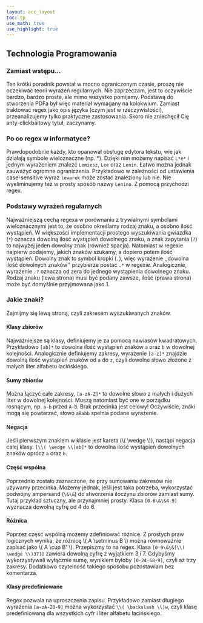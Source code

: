```yaml
---
layout: acc_layout
toc: tp
use_math: true
use_highlight: true
---
```


Technologia Programowania
---

### Zamiast wstępu...
Ten krótki poradnik powstał w mocno ograniczonym czasie, proszę nie oczekiwać teorii wyrażeń regularnych. Nie zaprzeczam, jest to oczywiście bardzo, bardzo proste, ale mimo wszystko pomijamy. Podstawą do stworzenia PDFa był więc materiał wymagany na kolokwium. Zamiast traktować regex jako opis języka (czym jest w rzeczywistości), przeanalizujemy tylko praktyczne zastosowania. Skoro nie zniechęcił Cię anty-clickbaitowy tytuł, zaczynamy.

### Po co regex w informatyce?
Prawdopodobnie każdy, kto opanował obsługę edytora tekstu, wie jak działają symbole wieloznaczne (np. *). Dzięki nim możemy napisać ` L*e* ` i jednym wyrażeniem znaleźć ` Lemiesz `, ` Lee ` oraz ` Lenin `. Łatwo można jednak zauważyć ogromne ograniczenia. Przykładowo w zależności od ustawienia case-sensitive wyraz ` lewarek ` może zostać znaleziony lub nie. Nie wyeliminujemy też w prosty sposób nazwy ` Lenino `. Z pomocą przychodzi regex. 

### Podstawy wyrażeń regularnych
Najważniejszą cechą regexa w porównaniu z trywialnymi symbolami wieloznacznymi jest to, że osobno określamy rodzaj znaku, a osobno ilość wystąpień. W większości implementacji prostego wyszukiwania gwiazdka (` * `) oznacza dowolną ilość wystąpień dowolnego znaku, a znak zapytania (` ? `) to najwyżej jeden dowolny znak (również spacja). Natomiast w regexie najpierw podajemy, jakich znaków szukamy, a dopiero potem ilość wystąpień. Dowolny znak to symbol kropki (` . `), więc wyrażenie ,,dowolna ilość dowolnych znaków'' przybierze postać ` .* ` w regexie. Analogicznie, wyrażenie ` .? ` oznacza od zera do jednego wystąpienia dowolnego znaku. Rodzaj znaku (lewa strona) musi być podany zawsze, ilość (prawa strona) może być domyślnie przyjmowana jako 1.

### Jakie znaki?
Zajmijmy się lewą stroną, czyli zakresem wyszukiwanych znaków. 

#### Klasy zbiorów
Najważniejsze są klasy, definiujemy je za pomocą nawiasów kwadratowych. Przykładowo ` [ab]* ` to dowolna ilość wystąpień znaków ` a ` oraz ` b ` w dowolnej kolejności. Analogicznie definiujemy zakresy, wyrażenie ` [a-z]* ` znajdzie dowolną ilość wystąpień znaków od ` a ` do ` z `, czyli dowolne słowo złożone z małych liter alfabetu łacińskiego.

#### Sumy zbiorów
Można łączyć całe zakresy, ` [a-zA-Z]* ` to dowolne słowo z małych i dużych liter w dowolnej kolejności. Muszą natomiast być one w porządku rosnącym, np. ` a-b ` przed ` A-B `. Brak przecinka jest celowy! Oczywiście, znaki mogą się powtarzać, słowo ` aBabb ` spełnia podane wyrażenie.

#### Negacja
Jeśli pierwszym znakiem w klasie jest kareta (\\( \wedge \\)), nastąpi negacja całej klasy. ` [\\( \wedge \\)ab]* ` to dowolna ilość wystąpień dowolnych znaków oprócz ` a ` oraz ` b `.

#### Część wspólna
Poprzednio zostało zaznaczone, że przy sumowaniu zakresów nie używamy przecinka. Możemy jednak, jeśli jest taka potrzeba, wykorzystać podwójny ampersand (` \&\& `) do stworzenia iloczynu zbiorów zamiast sumy. Tutaj przykład sztuczny, ale przynajmniej prosty. Klasa ` [0-6\&\&4-9] ` wyznacza dowolną cyfrę od 4 do 6.

#### Różnica
Poprzez część wspólną możemy zdefiniować różnicę. Z prostych praw logicznych wynika, że różnicę \\(  A \setminus B  \\) można równoważnie zapisać jako \\(  A \cup B'  \\). Przepiszmy to na regex. Klasa ` [0-9\&\&[\\( \wedge \\)37]] ` zawiera dowolną cyfrę z wyjątkiem 3 i 7. Gdybyśmy wykorzystywali wyłącznie sumę, wynikiem byłoby ` [0-24-68-9] `, czyli aż trzy zakresy. Dodatkowo czytelność takiego sposobu pozostawiam bez komentarza.

#### Klasy predefiniowane
Regex pozwala na uproszczenia zapisu. Przykładowo zamiast długiego wyrażenia ` [a-zA-Z0-9] ` można wykorzystać ` \\( \backslash \\)w `, czyli klasę predefiniowaną dla wszystkich cyfr i liter alfabetu łacińskiego. 